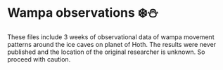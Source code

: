 # Wampa observations :snowflake::snowman:

These files include 3 weeks of observational data of wampa movement patterns around the ice caves on planet of Hoth. The results were never published and the location of the original researcher is unknown. So proceed with caution.
